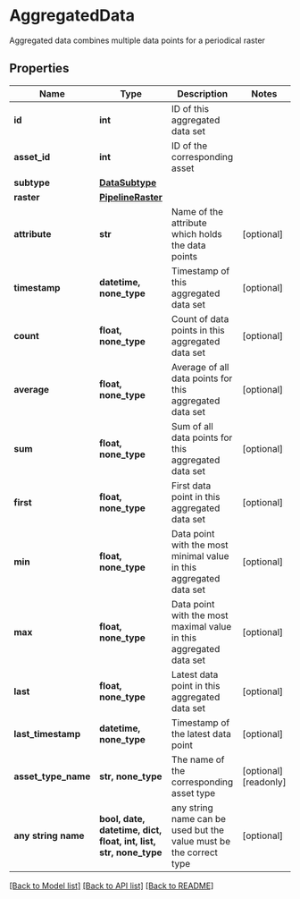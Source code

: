 # AggregatedData

Aggregated data combines multiple data points for a periodical raster

## Properties
Name | Type | Description | Notes
------------ | ------------- | ------------- | -------------
**id** | **int** | ID of this aggregated data set | 
**asset_id** | **int** | ID of the corresponding asset | 
**subtype** | [**DataSubtype**](DataSubtype.md) |  | 
**raster** | [**PipelineRaster**](PipelineRaster.md) |  | 
**attribute** | **str** | Name of the attribute which holds the data points | [optional] 
**timestamp** | **datetime, none_type** | Timestamp of this aggregated data set | [optional] 
**count** | **float, none_type** | Count of data points in this aggregated data set | [optional] 
**average** | **float, none_type** | Average of all data points for this aggregated data set | [optional] 
**sum** | **float, none_type** | Sum of all data points for this aggregated data set | [optional] 
**first** | **float, none_type** | First data point in this aggregated data set | [optional] 
**min** | **float, none_type** | Data point with the most minimal value in this aggregated data set | [optional] 
**max** | **float, none_type** | Data point with the most maximal value in this aggregated data set | [optional] 
**last** | **float, none_type** | Latest data point in this aggregated data set | [optional] 
**last_timestamp** | **datetime, none_type** | Timestamp of the latest data point | [optional] 
**asset_type_name** | **str, none_type** | The name of the corresponding asset type | [optional] [readonly] 
**any string name** | **bool, date, datetime, dict, float, int, list, str, none_type** | any string name can be used but the value must be the correct type | [optional]

[[Back to Model list]](../README.md#documentation-for-models) [[Back to API list]](../README.md#documentation-for-api-endpoints) [[Back to README]](../README.md)


